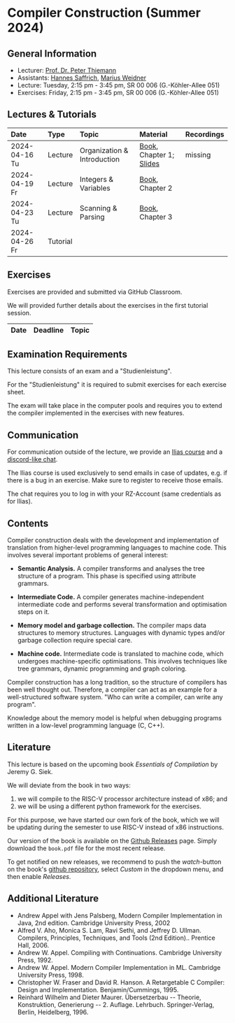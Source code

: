 # Compiler Construction (Summer 2024)

## General Information

- Lecturer: [Prof. Dr. Peter Thiemann](/team/thiemann.md)
- Assistants: [Hannes Saffrich](/team/saffrich.md), [Marius Weidner](/team/weidner.md)
- Lecture: Tuesday, 2:15 pm - 3:45 pm, SR 00 006 (G.-Köhler-Allee 051)
- Exercises: Friday, 2:15 pm - 3:45 pm, SR 00 006 (G.-Köhler-Allee 051)

## Lectures & Tutorials

| Date | Type | Topic | Material | Recordings 
|:-----|:-----|:-----|:-----|:-----|
| 2024-04-16 Tu | Lecture | Organization & Introduction | [Book][book], Chapter 1; [Slides][slides01] | missing |
| 2024-04-19 Fr | Lecture | Integers & Variables | [Book][book], Chapter 2 | |
| 2024-04-23 Tu | Lecture | Scanning & Parsing | [Book][book], Chapter 3 | |
| 2024-04-26 Fr | Tutorial |  | | |

[slides01]: compiler-construction/slides/01-intro.pdf

## Exercises

Exercises are provided and submitted via GitHub Classroom.

We will provided further details about the exercises in the first tutorial session.

| Date | Deadline | Topic |
|:-----|:-----|:-----|

## Examination Requirements

This lecture consists of an exam and a "Studienleistung".

For the "Studienleistung" it is required to submit exercises for each
exercise sheet.

The exam will take place in the computer pools and requires you to
extend the compiler implemented in the exercises with new features.

## Communication

For communication outside of the lecture, we provide an 
[Ilias course](https://ilias.uni-freiburg.de/goto.php?target=crs_3469049_rcodesJ5zaM6NX6&client_id=unifreiburg)
and a 
[discord-like chat](https://chat.laurel.informatik.uni-freiburg.de/invite/NDm9rk).

The Ilias course is used exclusively to send emails in case of updates, e.g. if there is a bug in an exercise. Make sure to register to receive those emails.

The chat requires you to log in with your RZ-Account (same credentials as for Ilias).

## Contents

Compiler construction deals with the development and implementation of
translation from higher-level programming languages to machine
code. This involves several important problems of general interest:

- **Semantic Analysis.**
  A compiler transforms and analyses the tree structure of a
  program. This phase is specified using attribute grammars.

- **Intermediate Code.**
  A compiler generates machine-independent intermediate code and
  performs several transformation and optimisation steps on it.

- **Memory model and garbage collection.**
  The compiler maps data structures to memory structures. Languages
  with dynamic types and/or garbage collection require special care.

- **Machine code.**
  Intermediate code is translated to machine code, which undergoes
  machine-specific optimisations. This involves techniques like tree
  grammars, dynamic programming and graph coloring.

Compiler construction has a long tradition, so the structure of
compilers has been well thought out. Therefore, a compiler can act as
an example for a well-structured software system. "Who can write a
compiler, can write any program".

Knowledge about the memory model is helpful when debugging programs
written in a low-level programming language (C, C++).

## Literature
This lecture is based on the upcoming book *Essentials of Compilation*
by Jeremy G. Siek.

We will deviate from the book in two ways:
1. we will compile to the RISC-V processor architecture instead of x86; and
2. we will be using a different python framework for the exercises.

For this purpose, we have started our own fork of the book, which we will be
updating during the semester to use RISC-V instead of x86 instructions.

Our version of the book is available on the [Github Releases][book]
page. Simply download the `book.pdf` file for the most recent release.

To get notified on new releases, we recommend to push the *watch*-button on the
book's [github repository](https://github.com/CC-Uni-Freiburg/Essentials-of-Compilation),
select *Custom* in the dropdown menu, and then enable *Releases*.

[book]: https://github.com/CC-Uni-Freiburg/Essentials-of-Compilation/releases

## Additional Literature
- Andrew Appel with Jens Palsberg, Modern Compiler Implementation in Java, 2nd edition. Cambridge University Press, 2002
- Alfred V. Aho, Monica S. Lam, Ravi Sethi, and Jeffrey D. Ullman. Compilers, Principles, Techniques, and Tools (2nd Edition).. Prentice Hall, 2006.
- Andrew W. Appel. Compiling with Continuations. Cambridge University Press, 1992.
- Andrew W. Appel. Modern Compiler Implementation in ML. Cambridge University Press, 1998.
- Christopher W. Fraser and David R. Hanson. A Retargetable C Compiler: Design and Implementation. Benjamin/Cummings, 1995.
- Reinhard Wilhelm and Dieter Maurer. Übersetzerbau -- Theorie, Konstruktion, Generierung -- 2. Auflage. Lehrbuch. Springer-Verlag, Berlin, Heidelberg, 1996.

